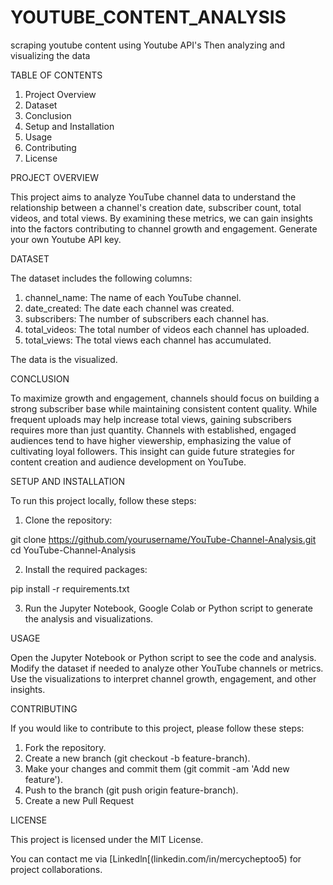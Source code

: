 # YOUTUBE_CONTENT_ANALYSIS
scraping youtube content using Youtube API's Then analyzing and visualizing the data

TABLE OF CONTENTS

1. Project Overview
2. Dataset
3. Conclusion
4. Setup and Installation
5. Usage
7. Contributing
8. License

PROJECT OVERVIEW

This project aims to analyze YouTube channel data to understand the relationship between a channel's creation date, subscriber count, total videos, and total views. By examining these metrics, we can gain insights into the factors contributing to channel growth and engagement. 
Generate your own Youtube API key. 

DATASET

The dataset includes the following columns:
1. channel_name: The name of each YouTube channel.
2. date_created: The date each channel was created.
3. subscribers: The number of subscribers each channel has.
4. total_videos: The total number of videos each channel has uploaded.
5. total_views: The total views each channel has accumulated.

The data is the visualized.

CONCLUSION

To maximize growth and engagement, channels should focus on building a strong subscriber base while maintaining consistent content quality. While frequent uploads may help increase total views, gaining subscribers requires more than just quantity. Channels with established, engaged audiences tend to have higher viewership, emphasizing the value of cultivating loyal followers. This insight can guide future strategies for content creation and audience development on YouTube.

SETUP AND INSTALLATION  

To run this project locally, follow these steps:

1. Clone the repository:
 
git clone https://github.com/yourusername/YouTube-Channel-Analysis.git
cd YouTube-Channel-Analysis

2. Install the required packages:
 
pip install -r requirements.txt

3. Run the Jupyter Notebook, Google Colab or Python script to generate the analysis and visualizations.

USAGE

Open the Jupyter Notebook or Python script to see the code and analysis.
Modify the dataset if needed to analyze other YouTube channels or metrics.
Use the visualizations to interpret channel growth, engagement, and other insights.

CONTRIBUTING

If you would like to contribute to this project, please follow these steps:

1. Fork the repository.
2. Create a new branch (git checkout -b feature-branch).
3. Make your changes and commit them (git commit -am 'Add new feature').
4. Push to the branch (git push origin feature-branch).
5. Create a new Pull Request

LICENSE

This project is licensed under the MIT License.

You can contact me via [Linkedln[(linkedin.com/in/mercycheptoo5) for project collaborations.







